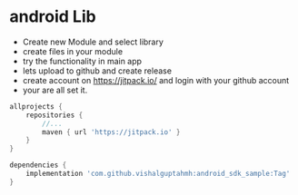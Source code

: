 # android Lib

- Create new Module and select library
- create files in your module
- try the functionality in main app
- lets upload to github and create release
- create account on https://jitpack.io/ and login with your github account
- your are all set it.
```groovy
allprojects {
	repositories {
		//...
		maven { url 'https://jitpack.io' }
	}
}
```
```groovy
dependencies {
	implementation 'com.github.vishalguptahmh:android_sdk_sample:Tag'
}
```

